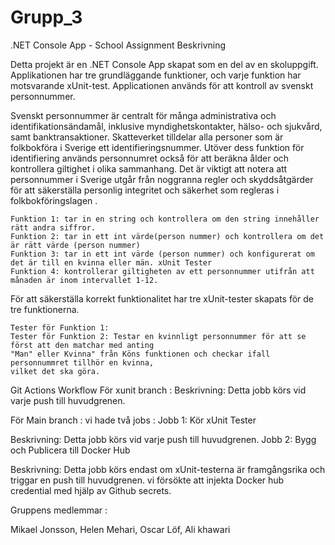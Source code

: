 # Grupp_3
  
.NET Console App - School Assignment Beskrivning

Detta projekt är en .NET Console App skapat som en del av en skoluppgift. Applikationen har tre grundläggande funktioner, och varje funktion har motsvarande xUnit-test. Applicationen används för att kontroll av svenskt personnummer. 

Svenskt personnummer är centralt för många administrativa och identifikationsändamål, inklusive myndighetskontakter, hälso- och sjukvård, samt banktransaktioner. Skatteverket tilldelar alla personer som är folkbokföra i Sverige ett identifieringsnummer. Utöver dess funktion för identifiering används personnumret också för att beräkna ålder och kontrollera giltighet i olika sammanhang. Det är viktigt att notera att personnummer i Sverige utgår från noggranna regler och skyddsåtgärder för att säkerställa personlig integritet och säkerhet som regleras i folkbokföringslagen .

    Funktion 1: tar in en string och kontrollera om den string innehåller rätt andra siffror.
    Funktion 2: tar in ett int värde(person nummer) och kontrollera om det är rätt värde (person nummer) 
    Funktion 3: tar in ett int värde (person nummer) och konfigurerat om det är till en kvinna eller män. xUnit Tester
    Funktion 4: kontrollerar giltigheten av ett personnummer utifrån att månaden är inom intervallet 1-12.


För att säkerställa korrekt funktionalitet har tre xUnit-tester skapats för de tre funktionerna.

    Tester för Funktion 1: 
    Tester för Funktion 2: Testar en kvinnligt personnummer för att se först att den matchar med anting 
    "Man" eller Kvinna" från Köns funktionen och checkar ifall personnummret tillhör en kvinna, 
    vilket det ska göra.

Git Actions Workflow För xunit branch : 
Beskrivning: Detta jobb körs vid varje push till huvudgrenen.

För Main branch : vi hade två jobs : 
    Jobb 1: Kör xUnit Tester

Beskrivning: Detta jobb körs vid varje push till huvudgrenen.
    Jobb 2: Bygg och Publicera till Docker Hub

Beskrivning: Detta jobb körs endast om xUnit-testerna är framgångsrika och triggar en push till huvudgrenen.
    vi försökte att injekta Docker hub credential med hjälp av Github secrets.

Gruppens medlemmar :

Mikael Jonsson,
Helen Mehari,
Oscar Löf,
Ali khawari

